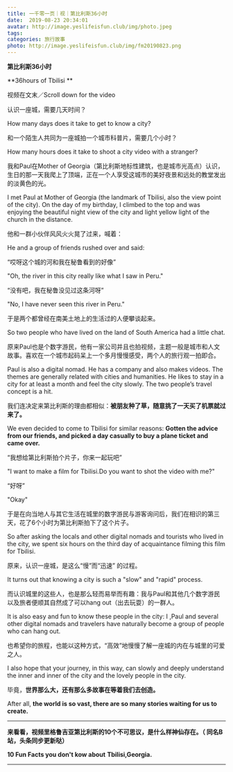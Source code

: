 ```yaml
---
title: 一千零一页｜视｜第比利斯36小时
date:  2019-08-23 20:34:01
avatar: http://image.yeslifeisfun.club/img/photo.jpeg
tags: 
categories: 旅行故事
photo: http://image.yeslifeisfun.club/img/fm20190823.png
---
```




**第比利斯36小时**

**36hours of Tbilisi
**



视频在文末／Scroll down for the video





认识一座城，需要几天时间？

How many days does it take to get to know a city?







和一个陌生人共同为一座城拍一个城市科普片，需要几个小时？

How many hours does it take to shoot a city video with a stranger?





我和Paul在Mother of Georgia（第比利斯地标性建筑，也是城市光高点）认识，生日的那一天我爬上了顶端，正在一个人享受这城市的美好夜景和远处的教堂发出的淡黄色的光。

I met Paul at Mother of Georgia (the landmark of Tbilisi, also the view point of the city). On the day of my birthday, I climbed to the top and was enjoying the beautiful night view of the city and light yellow light of the church in the distance. 



他和一群小伙伴风风火火晃了过来，喊着：

He and a group of friends rushed over and said:

 

“哎呀这个城的河和我在秘鲁看到的好像”

"Oh, the river in this city really like what I saw in Peru." 

“没有吧，我在秘鲁没见过这条河呀”

"No, I have never seen this river in Peru."



于是两个都曾经在南美土地上的生活过的人便攀谈起来。

So two people who have lived on the land of South America had a little chat.





原来Paul也是个数字游民，他有一家公司并且也拍视频，主题一般是城市和人文故事。喜欢在一个城市起码呆上一个多月慢慢感受，两个人的旅行观一拍即合。

Paul is also a digital nomad. He has a company and also makes videos. The themes are generally related with cities and humanities. He likes to stay in a city for at least a month and feel the city slowly. The two people’s travel concept is a hit.



我们连决定来第比利斯的理由都相似：**被朋友种了草，随意挑了一天买了机票就过来了。**

We even decided to come to Tbilisi for similar reasons: **Gotten the advice from our friends, and  picked a day casually to buy a plane ticket and came over.**



“我想给第比利斯拍个片子，你来一起玩吧”

"I want to make a film for Tbilisi.Do you want to shot the video with me?"

“好呀”

"Okay"



于是在向当地人与其它生活在城里的数字游民与游客询问后，我们在相识的第三天，花了6个小时为第比利斯拍下了这个片子。

So after asking the locals and other digital nomads and tourists who lived in the city, we spent six hours on the third day of acquaintance filming this film for Tbilisi.





原来，认识一座城，是这么“慢”而“迅速” 的过程。

It turns out that knowing a city is such a "slow" and "rapid" process.



而认识城里的这些人，也是那么轻而易举而有趣：我与Paul和其他几个数字游民以及旅者便顺其自然成了可以hang out（出去玩耍）的一群人。

It is also easy and fun to know these people in the city: I ,Paul and several other digital nomads and travelers have naturally become a group of people who can hang out.



也希望你的旅程，也能以这种方式，“高效”地慢慢了解一座城的内在与城里的可爱之人。

I also hope that your journey, in this way, can slowly and deeply understand the inner and inner of the city and the lovely people in the city.



毕竟，**世界那么大，还有那么多故事在等着我们去创造。**

After all, **the world is so vast, there are so many stories waiting for us to create.**





------



**来看看，视频里格鲁吉亚第比利斯的10个不可思议，是什么样神仙存在。（ 同名B站，头条同步更新哒）**

**10 Fun Facts you don't kow about** **Tbilisi,Georgia.**





------